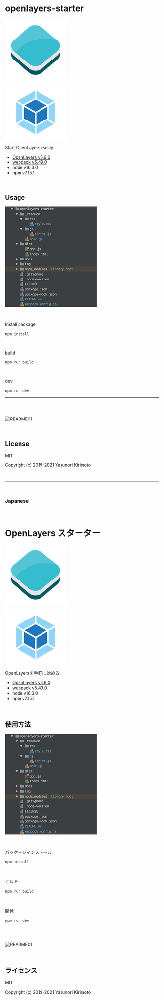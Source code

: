 # openlayers-starter

![README02](img/README02.png)

![README05](img/README05.png)

Start OpenLayers easily.  
- [OpenLayers v6.9.0](https://openlayers.org) 
- [webpack v5.49.0](https://webpack.js.org)  
- node v16.3.0
- npm v7.15.1

<br>

## Usage

![README04](img/README04.png)

<br>

Install package
```bash
npm install
```

<br>

build
```bash
npm run build
```

<br>

dev
```bash
npm run dev
```

---

<br>
<br>

![README01](img/README01.gif)

<br>

## License
MIT

Copyright (c) 2019-2021 Yasunori Kirimoto

<br>

---

<br>

### Japanese

<br>

# OpenLayers スターター

![README02](img/README02.png)

![README05](img/README05.png)

OpenLayersを手軽に始める
- [OpenLayers v6.9.0](https://openlayers.org) 
- [webpack v5.49.0](https://webpack.js.org)  
- node v16.3.0
- npm v7.15.1

<br>

##  使用方法

![README04](img/README04.png)

<br>

パッケージインストール

```bash
npm install
```

<br>

ビルド

```bash
npm run build
```

<br>

開発

```bash
npm run dev
```

<br>
<br>

![README01](img/README01.gif)

<br>

## ライセンス
MIT

Copyright (c) 2019-2021 Yasunori Kirimoto

<br>
